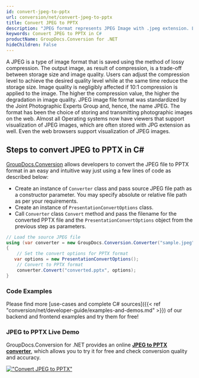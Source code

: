 ```yaml
---
id: convert-jpeg-to-pptx
url: conversion/net/convert-jpeg-to-pptx
title: Convert JPEG to PPTX
description: "JPEG format represents JPEG Image with .jpeg extension. Learn how to convert JPEG to PPTX file programmatically in C# language using GroupDocs.Conversion for .NET library."
keywords: Convert JPEG to PPTX in C#
productName: GroupDocs.Conversion for .NET
hideChildren: False
---
```


A JPEG is a type of image format that is saved using the method of lossy compression. The output image, as result of compression, is a trade-off between storage size and image quality. Users can adjust the compression level to achieve the desired quality level while at the same time reduce the storage size. Image quality is negligibly affected if 10:1 compression is applied to the image.  The higher the compression value, the higher the degradation in image quality. JPEG image file format was standardized by the Joint Photographic Experts Group and, hence, the name JPEG. The format has been the choice of storing and transmitting photographic images on the web. Almost all Operating systems now have viewers that support visualization of JPEG images, which are often stored with JPG extension as well. Even the web browsers support visualization of JPEG images.

## Steps to convert JPEG to PPTX in C#

[GroupDocs.Conversion](https://products.groupdocs.com/conversion/net) allows developers to convert the JPEG file to PPTX format in an easy and intuitive way just using a few lines of code as described below:

* Create an instance of `Converter` class and pass source JPEG file path as a constructor parameter. You may specify absolute or relative file path as per your requirements. 
* Create an instance of `PresentationConvertOptions` class.
* Call `Converter` class `Convert` method and pass the filename for the converted PPTX file and the `PresentationConvertOptions` object from the previous step as parameters.

```csharp
// Load the source JPEG file
using (var converter = new GroupDocs.Conversion.Converter("sample.jpeg"))
{
    // Set the convert options for PPTX format
   var options = new PresentationConvertOptions();
    // Convert to PPTX format
    converter.Convert("converted.pptx", options);
}
```

### Code Examples

Please find more [use-cases and complete C# sources]({{< ref "conversion/net/developer-guide/examples-and-demos.md" >}}) of our backend and frontend examples and try them for free!

### JPEG to PPTX Live Demo

GroupDocs.Conversion for .NET provides an online [**JPEG to PPTX converter**](https://products.groupdocs.app/conversion/jpeg-to-pptx), which allows you to try it for free and check conversion quality and accuracy.

[!["Convert JPEG to PPTX"](conversion/net/images/convert-to-pptx/convert-jpeg-to-pptx.png)](https://products.groupdocs.app/conversion/jpeg-to-pptx)